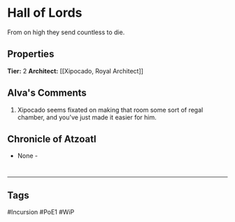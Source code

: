 # Hall of Lords
From on high they send countless to die.

## Properties
**Tier:** 2
**Architect:** [[Xipocado, Royal Architect]]

## Alva's Comments
1. Xipocado seems fixated on making that room some sort of regal chamber, and you've just made it easier for him.

## Chronicle of Atzoatl
- None -

#
---
## Tags
#Incursion
#PoE1
#WiP
